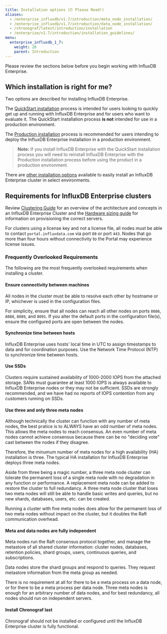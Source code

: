 ```yaml
---
title: Installation options (⏰ Please Read!)
aliases:
  - /enterprise_influxdb/v1.7/introduction/meta_node_installation/
  - /enterprise_influxdb/v1.7/introduction/data_node_installation/
  - /chronograf/latest/introduction/installation
  - /enterprise/v1.7/introduction/installation_guidelines/
menu:
  enterprise_influxdb_1_7:
    weight: 20
    parent: Introduction
---
```


Please review the sections below before you begin working with InfluxDB Enterprise.

## Which installation is right for me?

Two options are described for installing InfluxDB Enterprise.

The [QuickStart installation](/enterprise_influxdb/v1.7/quickstart_installation/) process is intended for users looking to quickly get up and running with InfluxDB Enterprise and for users who want to evaluate it.
The QuickStart installation process **is not** intended for use
in a production environment.

The [Production installation](/enterprise_influxdb/v1.7/production_installation/) process is recommended for users intending to deploy the InfluxDB Enterprise installation in a production environment.

> **Note:** If you install InfluxDB Enterprise with the QuickStart installation process you will need to reinstall InfluxDB Enterprise with the Production installation process before using the product in a production environment.

There are [other installation options](/enterprise_influxdb/v1.7/other_installation/) available to easily install an InfluxDB Enterprise cluster in select environments.

## Requirements for InfluxDB Enterprise clusters

Review [Clustering Guide](/enterprise_influxdb/v1.7/concepts/clustering/)
for an overview of the architecture and concepts in an InfluxDB Enterprise Cluster
and the [Hardware sizing guide](http://docs.influxdata.com/influxdb/v1.0/guides/hardware_sizing/#general-hardware-guidelines-for-a-cluster) for information on provisioning the correct servers.

For clusters using a license key and not a license file, all nodes must be able to contact `portal.influxdata.com`
via port `80` or port `443`. Nodes that go more than four hours without connectivity to the Portal may experience license issues.

### Frequently Overlooked Requirements

The following are the most frequently overlooked requirements when installing a cluster.

#### Ensure connectivity between machines

All nodes in the cluster must be able to resolve each other by hostname or IP,
whichever is used in the configuration files.

For simplicity, ensure that all nodes can reach all other nodes on ports `8086`, `8088`, `8089`, and `8091`.
If you alter the default ports in the configuration file(s), ensure the configured ports are open between the nodes.

#### Synchronize time between hosts

InfluxDB Enterprise uses hosts' local time in UTC to assign timestamps to data and for coordination purposes.
Use the Network Time Protocol (NTP) to synchronize time between hosts.

#### Use SSDs

Clusters require sustained availability of 1000-2000 IOPS from the attached storage.
SANs must guarantee at least 1000 IOPS is always available to InfluxDB Enterprise
nodes or they may not be sufficient.
SSDs are strongly recommended, and we have had no reports of IOPS contention from any customers running on SSDs.

#### Use three and only three meta nodes

Although technically the cluster can function with any number of meta nodes, the best pratice is to ALWAYS have an odd number of meta nodes.
This allows the meta nodes to reach consensus.
An even number of meta nodes cannot achieve consensus because there can be no "deciding vote" cast between the nodes if they disagree.

Therefore, the minumum number of meta nodes for a high availability (HA) installation is three. The typical HA installation for InfluxDB Enterprise deploys three meta nodes.

Aside from three being a magic number, a three meta node cluster can tolerate the permanent loss of a single meta node with no degradation in any function or performance.
A replacement meta node can be added to restore the cluster to full redundancy.
A three meta node cluster that loses two meta nodes will still be able to handle
basic writes and queries, but no new shards, databases, users, etc. can be created.

Running a cluster with five meta nodes does allow for the permanent loss of
two meta nodes without impact on the cluster, but it doubles the
Raft communication overhead.

#### Meta and data nodes are fully independent

Meta nodes run the Raft consensus protocol together, and manage the metastore of
all shared cluster information: cluster nodes, databases, retention policies,
shard groups, users, continuous queries, and subscriptions.

Data nodes store the shard groups and respond to queries.
They request metastore information from the meta group as needed.

There is no requirement at all for there to be a meta process on a data node,
or for there to be a meta process per data node.
Three meta nodes is enough for an arbitrary number of data nodes, and for best
redundancy, all nodes should run on independent servers.

#### Install Chronograf last

Chronograf should not be installed or configured until the
InfluxDB Enterprise cluster is fully functional.
